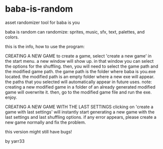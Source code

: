# baba-is-random
asset randomizer tool for baba is you

baba is random can randomize: sprites, music, sfx, text, palettes, and colors.

this is the info, how to use the program:

CREATING A NEW GAME
    to create a game, select 'create a new game' in the start menu. a new window will show up. 
    in that window you can select the options for the shuffling. then, you will need to select
    the game path and the modified game path. the game path is the folder where baba is you.exe
    located. the modified path is an empty folder where a new exe will appear. the paths that
    you selected will automatically appear in future uses. note: creating a new modified game
    in a folder of an already generated modified game will overwrite it.
    then, go to the modified game file and run the exe. enjoy.
    
CREATING A NEW GAME WITH THE LAST SETTINGS
    clicking on 'create a game with last settings' will instantly start generating a new
    game with the last settings and last shuffling options. if any error appears, please create
    a new game normally and fix the problem.

this version might still have bugs!

by yarr33
